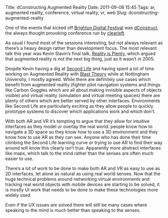 Title: dConstructing Augmented Reality
Date: 2011-09-08 15:45
Tags: ar, augmented reality, conference, virtual reality, vr, web
Slug: dconstructing-augmented-reality

One of the events that kicked off [Brighton Digital Festival][] was
[dConstruct][], the always thought provoking conference run by
[clearleft][].

</p>

As usual I found most of the sessions interesting, but not always
relevant as there’s a heavy design rather than development focus. The
most relevant talk this year was Kevin Slavin’s final talk, [Reality is
Plenty][], which argued that augmented reality is not the next big
thing, just as it wasn’t in 2005.

</p>

Despite Kevin having a dig at [Second Life][] and having spent a lot of
time working on Augmented Reality with [Blast Theory][] while at
Nottingham University, I mostly agreed. While there are definitely use
cases which benefit from augmented reality (fighter pilot navigation
systems and things like Carbon Goggles which are all about making
invisible aspects of objects visible) and virtual reality (simulation
and virtual meeting spaces) there are plenty of others which are better
served by other interfaces. Environments like Second Life are
particularly exciting as they allow people to quickly prototype systems
to discover which applications work and which don’t.

</p>

With both <span class="caps">AR</span> and <span class="caps">VR</span>
it’s tempting to argue that they allow for intuitive interfaces as they
model or overlay the real world: people know how to navigate a 3D space
so they know how to use a 3D environment and they know how to use
<span class="caps">AR</span> as they can see. Anyone who has done their
time climbing the Second Life learning curve or trying to use
<span class="caps">AR</span> to find their way around will know this
clearly isn’t true. Apparently more abstract interfaces like maps, which
talk to the mind rather than the senses are often much easier to use.

</p>

There’s a lot of work to be done to make both
<span class="caps">AR</span> and <span class="caps">VR</span> as easy to
use as 2D interfaces, let alone as natural as using real world senses.
Now that the huge technical problems around networking virtual
environments and tracking real world objects with mobile devices are
starting to be solved, it is mostly <span class="caps">UI</span> work
that needs to be done to make these technologies more widely used.

</p>

Even if the <span class="caps">UX</span> issues are solved there will
still be many cases where speaking to the mind is much better than
speaking to the senses.

</p>

  [Brighton Digital Festival]: http://brightondigitalfestival.co.uk/
  [dConstruct]: http://2011.dconstruct.org/
  [clearleft]: http://clearleft.com/
  [Reality is Plenty]: http://www.slideshare.net/momoams/kevin-slavin-reality-is-plenty-thanks
  [Second Life]: http://secondlife.com
  [Blast Theory]: http://www.blasttheory.co.uk/
